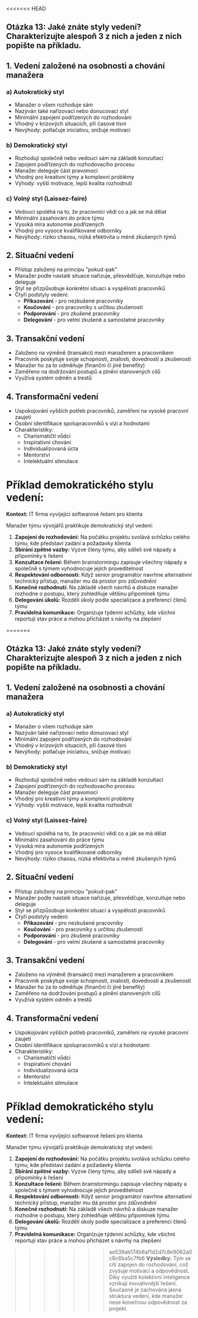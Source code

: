<<<<<<< HEAD
## Otázka 13: Jaké znáte styly vedení? Charakterizujte alespoň 3 z nich a jeden z nich popište na příkladu.

## 1. Vedení založené na osobnosti a chování manažera

### a) Autokratický styl
- Manažer o všem rozhoduje sám
- Nazýván také nařizovací nebo donucovací styl
- Minimální zapojení podřízených do rozhodování
- Vhodný v krizových situacích, při časové tísni
- Nevýhody: potlačuje iniciativu, snižuje motivaci

### b) Demokratický styl
- Rozhodují společně nebo vedoucí sám na základě konzultací
- Zapojení podřízených do rozhodovacího procesu
- Manažer deleguje část pravomocí
- Vhodný pro kreativní týmy a komplexní problémy
- Výhody: vyšší motivace, lepší kvalita rozhodnutí

### c) Volný styl (Laissez-faire)
- Vedoucí spoléhá na to, že pracovníci vědí co a jak se má dělat
- Minimální zasahování do práce týmu
- Vysoká míra autonomie podřízených
- Vhodný pro vysoce kvalifikované odborníky
- Nevýhody: riziko chaosu, nízká efektivita u méně zkušených týmů

## 2. Situační vedení

- Přístup založený na principu "pokud-pak"
- Manažer podle nastalé situace nařizuje, přesvědčuje, konzultuje nebo deleguje
- Styl se přizpůsobuje konkrétní situaci a vyspělosti pracovníků
- Čtyři podstyly vedení:
  - **Přikazování** - pro nezkušené pracovníky
  - **Koučování** - pro pracovníky s určitou zkušeností
  - **Podporování** - pro zkušené pracovníky
  - **Delegování** - pro velmi zkušené a samostatné pracovníky

## 3. Transakční vedení

- Založeno na výměně (transakci) mezi manažerem a pracovníkem
- Pracovník poskytuje svoje schopnosti, znalosti, dovednosti a zkušenosti
- Manažer ho za to odměňuje (finanční či jiné benefity)
- Zaměřeno na dodržování postupů a plnění stanovených cílů
- Využívá systém odměn a trestů

## 4. Transformační vedení

- Uspokojování vyšších potřeb pracovníků, zaměření na vysoké pracovní zaujetí
- Osobní identifikace spolupracovníků s vizí a hodnotami
- Charakteristiky:
  - Charismatičtí vůdci
  - Inspirativní chování
  - Individualizovaná úcta
  - Mentorství
  - Intelektuální stimulace

# Příklad demokratického stylu vedení:

**Kontext:** IT firma vyvíjející softwarové řešení pro klienta

Manažer týmu vývojářů praktikuje demokratický styl vedení:
1. **Zapojení do rozhodování:** Na počátku projektu svolává schůzku celého týmu, kde představí zadání a požadavky klienta
2. **Sbírání zpětné vazby:** Vyzve členy týmu, aby sdíleli své nápady a připomínky k řešení
3. **Konzultace řešení:** Během brainstormingu zapisuje všechny nápady a společně s týmem vyhodnocuje jejich proveditelnost
4. **Respektování odbornosti:** Když senior programátor navrhne alternativní technický přístup, manažer mu dá prostor pro zdůvodnění
5. **Konečné rozhodnutí:** Na základě všech návrhů a diskuze manažer rozhodne o postupu, který zohledňuje většinu připomínek týmu
6. **Delegování úkolů:** Rozdělí úkoly podle specializace a preferencí členů týmu
7. **Pravidelná komunikace:** Organizuje týdenní schůzky, kde všichni reportují stav práce a mohou přicházet s návrhy na zlepšení

=======
## Otázka 13: Jaké znáte styly vedení? Charakterizujte alespoň 3 z nich a jeden z nich popište na příkladu.

## 1. Vedení založené na osobnosti a chování manažera

### a) Autokratický styl
- Manažer o všem rozhoduje sám
- Nazýván také nařizovací nebo donucovací styl
- Minimální zapojení podřízených do rozhodování
- Vhodný v krizových situacích, při časové tísni
- Nevýhody: potlačuje iniciativu, snižuje motivaci

### b) Demokratický styl
- Rozhodují společně nebo vedoucí sám na základě konzultací
- Zapojení podřízených do rozhodovacího procesu
- Manažer deleguje část pravomocí
- Vhodný pro kreativní týmy a komplexní problémy
- Výhody: vyšší motivace, lepší kvalita rozhodnutí

### c) Volný styl (Laissez-faire)
- Vedoucí spoléhá na to, že pracovníci vědí co a jak se má dělat
- Minimální zasahování do práce týmu
- Vysoká míra autonomie podřízených
- Vhodný pro vysoce kvalifikované odborníky
- Nevýhody: riziko chaosu, nízká efektivita u méně zkušených týmů

## 2. Situační vedení

- Přístup založený na principu "pokud-pak"
- Manažer podle nastalé situace nařizuje, přesvědčuje, konzultuje nebo deleguje
- Styl se přizpůsobuje konkrétní situaci a vyspělosti pracovníků
- Čtyři podstyly vedení:
  - **Přikazování** - pro nezkušené pracovníky
  - **Koučování** - pro pracovníky s určitou zkušeností
  - **Podporování** - pro zkušené pracovníky
  - **Delegování** - pro velmi zkušené a samostatné pracovníky

## 3. Transakční vedení

- Založeno na výměně (transakci) mezi manažerem a pracovníkem
- Pracovník poskytuje svoje schopnosti, znalosti, dovednosti a zkušenosti
- Manažer ho za to odměňuje (finanční či jiné benefity)
- Zaměřeno na dodržování postupů a plnění stanovených cílů
- Využívá systém odměn a trestů

## 4. Transformační vedení

- Uspokojování vyšších potřeb pracovníků, zaměření na vysoké pracovní zaujetí
- Osobní identifikace spolupracovníků s vizí a hodnotami
- Charakteristiky:
  - Charismatičtí vůdci
  - Inspirativní chování
  - Individualizovaná úcta
  - Mentorství
  - Intelektuální stimulace

# Příklad demokratického stylu vedení:

**Kontext:** IT firma vyvíjející softwarové řešení pro klienta

Manažer týmu vývojářů praktikuje demokratický styl vedení:
1. **Zapojení do rozhodování:** Na počátku projektu svolává schůzku celého týmu, kde představí zadání a požadavky klienta
2. **Sbírání zpětné vazby:** Vyzve členy týmu, aby sdíleli své nápady a připomínky k řešení
3. **Konzultace řešení:** Během brainstormingu zapisuje všechny nápady a společně s týmem vyhodnocuje jejich proveditelnost
4. **Respektování odbornosti:** Když senior programátor navrhne alternativní technický přístup, manažer mu dá prostor pro zdůvodnění
5. **Konečné rozhodnutí:** Na základě všech návrhů a diskuze manažer rozhodne o postupu, který zohledňuje většinu připomínek týmu
6. **Delegování úkolů:** Rozdělí úkoly podle specializace a preferencí členů týmu
7. **Pravidelná komunikace:** Organizuje týdenní schůzky, kde všichni reportují stav práce a mohou přicházet s návrhy na zlepšení

>>>>>>> ae539ab174b6af1d2d7c8e9062a0c8c6ba5c7fb6
**Výsledky:** Tým se cítí zapojen do rozhodování, což zvyšuje motivaci a odpovědnost. Díky využití kolektivní inteligence vznikají inovativnější řešení. Současně je zachována jasná struktura vedení, kde manažer nese konečnou odpovědnost za projekt.